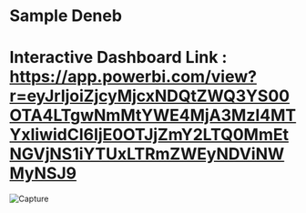 # Sample Deneb

# Interactive Dashboard Link : https://app.powerbi.com/view?r=eyJrIjoiZjcyMjcxNDQtZWQ3YS00OTA4LTgwNmMtYWE4MjA3MzI4MTYxIiwidCI6IjE0OTJjZmY2LTQ0MmEtNGVjNS1iYTUxLTRmZWEyNDViNWMyNSJ9


![Capture](https://github.com/Prokshi28/SVG_Variance/assets/174799172/3b207134-f231-4a6d-bb5f-b8ddaa3a3c1a)
